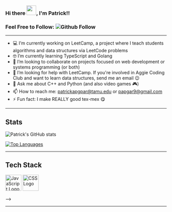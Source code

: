 ### Hi there <img src="https://raw.githubusercontent.com/MartinHeinz/MartinHeinz/master/wave.gif" width="30px">, I'm Patrick!!
### Feel Free to Follow: ![Github Follow](https://img.shields.io/github/followers/patricklapgar?style=social)

---

- 💻 I’m currently working on LeetCamp, a project where I teach students algorithms and data structures via LeetCode problems
- 🤓 I’m currently learning TypeScript and Golang
- 👯 I’m looking to collaborate on projects focused on web development or systems programming (or both)
- 🤔 I’m looking for help with LeetCamp. If you're involved in Aggie Coding Club and want to learn data structures, send me an email 😉
- 💬 Ask me about C++ and Python (and also video games 🎮)
- 📫 How to reach me: patrickapgpar@tamu.edu or papgar9@gmail.com
- ⚡ Fun fact: I make REALLY good tex-mex 😋

---

## Stats

![Patrick's GitHub stats](https://github-readme-stats.vercel.app/api?username=patricklapgar&show_icons=true&theme=transparent)

[![Top Languages](https://github-readme-stats.vercel.app/api/top-langs/?username=patricklapgar&layout=compact)](https://github.com/patricklapgar/github-readme-stats)

---

## Tech Stack

<img src="https://cdn.worldvectorlogo.com/logos/javascript.svg" alt="JavaScript Logo" width="50" height="50"/> <img src="https://cdn.worldvectorlogo.com/logos/css3.svg" alt="CSS Logo" width="50" height="50"/>

<!-- <img src="https://cdn.worldvectorlogo.com/logos/python-original.svg " alt="Python Logo" width="50" height="50"/> <img src="https://cdn.worldvectorlogo.com/logos/javascript.svg" alt="JavaScript Logo" width="50" height="50"/> 
<!-- <img src="https://cdn.worldvectorlogo.com/logos/electron-original.svg " alt="Electron Logo" width="50" height="50"/> <img src="https://cdn.worldvectorlogo.com/logos/nodejs-original.svg" alt="NodeJS Logo" width="50" height="50"/> <img src="https://cdn.worldvectorlogo.com/logos/react-original.svg" alt="React Logo" width="50" height="50"/>  <img src="https://cdn.worldvectorlogo.com/logos/html5-original.svg" alt="HTML Logo" width="50" height="50"/> <img src="https://cdn.worldvectorlogo.com/logos/css3.svg" alt="CSS Logo" width="50" height="50"/> <img src="https://cdn.worldvectorlogo.com/logos/bootstrap-original.svg " alt="Bootstrap Logo" width="50" height="50"/> --> -->

---

<!---
patricklapgar/patricklapgar is a ✨ special ✨ repository because its `README.md` (this file) appears on your GitHub profile.
You can click the Preview link to take a look at your changes.
--->
